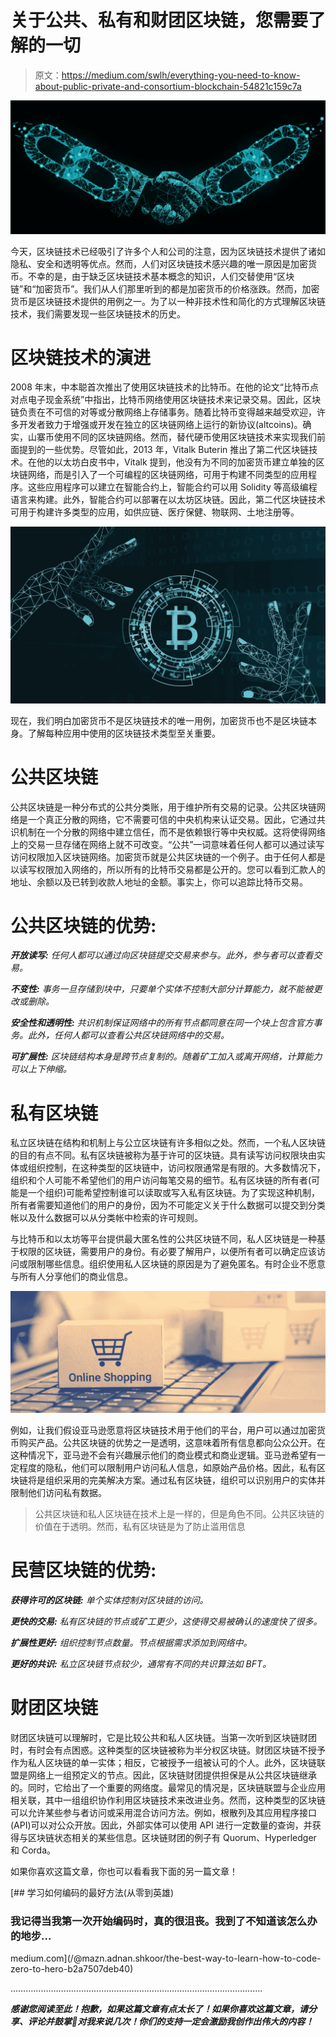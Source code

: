 # 关于公共、私有和财团区块链，您需要了解的一切

> 原文：<https://medium.com/swlh/everything-you-need-to-know-about-public-private-and-consortium-blockchain-54821c159c7a>

![](img/23bccc9accb2935be26f5b5c5b4c1471.png)

今天，区块链技术已经吸引了许多个人和公司的注意，因为区块链技术提供了诸如隐私、安全和透明等优点。然而，人们对区块链技术感兴趣的唯一原因是加密货币。不幸的是，由于缺乏区块链技术基本概念的知识，人们交替使用“区块链”和“加密货币”。我们从人们那里听到的都是加密货币的价格涨跌。然而，加密货币是区块链技术提供的用例之一。为了以一种非技术性和简化的方式理解区块链技术，我们需要发现一些区块链技术的历史。

# **区块链技术的演进**

2008 年末，中本聪首次推出了使用区块链技术的比特币。在他的论文“比特币点对点电子现金系统”中指出，比特币网络使用区块链技术来记录交易。因此，区块链负责在不可信的对等或分散网络上存储事务。随着比特币变得越来越受欢迎，许多开发者致力于增强或开发在独立的区块链网络上运行的新协议(altcoins)。确实，山寨币使用不同的区块链网络。然而，替代硬币使用区块链技术来实现我们前面提到的一些优势。尽管如此，2013 年，Vitalk Buterin 推出了第二代区块链技术。在他的以太坊白皮书中，Vitalk 提到，他没有为不同的加密货币建立单独的区块链网络，而是引入了一个可编程的区块链网络，可用于构建不同类型的应用程序。这些应用程序可以建立在智能合约上，智能合约可以用 Solidity 等高级编程语言来构建。此外，智能合约可以部署在以太坊区块链。因此，第二代区块链技术可用于构建许多类型的应用，如供应链、医疗保健、物联网、土地注册等。

![](img/5d75dcd8fe51f1db71b197203036a437.png)

现在，我们明白加密货币不是区块链技术的唯一用例，加密货币也不是区块链本身。了解每种应用中使用的区块链技术类型至关重要。

# **公共区块链**

公共区块链是一种分布式的公共分类账，用于维护所有交易的记录。公共区块链网络是一个真正分散的网络，它不需要可信的中央机构来认证交易。因此，它通过共识机制在一个分散的网络中建立信任，而不是依赖银行等中央权威。这将使得网络上的交易一旦存储在网络上就不可改变。“公共”一词意味着任何人都可以通过读写访问权限加入区块链网络。加密货币就是公共区块链的一个例子。由于任何人都是以读写权限加入网络的，所以所有的比特币交易都是公开的。您可以看到汇款人的地址、余额以及已转到收款人地址的金额。事实上，你可以追踪比特币交易。

# **公共区块链的优势:**

***开放读写:*** *任何人都可以通过向区块链提交交易来参与。此外，参与者可以查看交易。*

***不变性:*** *事务一旦存储到块中，只要单个实体不控制大部分计算能力，就不能被更改或删除。*

***安全性和透明性:*** *共识机制保证网络中的所有节点都同意在同一个块上包含官方事务。此外，任何人都可以查看公共区块链网络中的交易。*

***可扩展性:*** *区块链结构本身是跨节点复制的。随着矿工加入或离开网络，计算能力可以上下伸缩。*

# **私有区块链**

私立区块链在结构和机制上与公立区块链有许多相似之处。然而，一个私人区块链的目的有点不同。私有区块链被称为基于许可的区块链。具有读写访问权限块由实体或组织控制，在这种类型的区块链中，访问权限通常是有限的。大多数情况下，组织和个人可能不希望他们的用户访问每笔交易的细节。私有区块链的所有者(可能是一个组织)可能希望控制谁可以读取或写入私有区块链。为了实现这种机制，所有者需要知道他们的用户的身份，因为不可能定义关于什么数据可以提交到分类帐以及什么数据可以从分类帐中检索的许可规则。

与比特币和以太坊等平台提供最大匿名性的公共区块链不同，私人区块链是一种基于权限的区块链，需要用户的身份。有必要了解用户，以便所有者可以确定应该访问或限制哪些信息。组织使用私人区块链的原因是为了避免匿名。有时企业不愿意与所有人分享他们的商业信息。

![](img/5e9066c3cee08d631f774081dacd5888.png)

例如，让我们假设亚马逊愿意将区块链技术用于他们的平台，用户可以通过加密货币购买产品。公共区块链的优势之一是透明，这意味着所有信息都向公众公开。在这种情况下，亚马逊不会有兴趣展示他们的商业模式和商业逻辑。亚马逊希望有一定程度的隐私，他们可以限制用户访问私人信息，如原始产品价格。因此，私有区块链将是组织采用的完美解决方案。通过私有区块链，组织可以识别用户的实体并限制他们访问私有数据。

> 公共区块链和私人区块链在技术上是一样的，但是角色不同。公共区块链的价值在于透明。然而，私有区块链是为了防止滥用信息

# **民营区块链的优势:**

***获得许可的区块链:*** *单个实体控制对区块链的访问。*

***更快的交易:*** *私有区块链的节点或矿工更少，这使得交易被确认的速度快了很多。*

***扩展性更好:*** *组织控制节点数量。节点根据需求添加到网络中。*

***更好的共识:*** *私立区块链节点较少，通常有不同的共识算法如 BFT。*

# **财团区块链**

财团区块链可以理解时，它是比较公共和私人区块链。当第一次听到区块链财团时，有时会有点困惑。这种类型的区块链被称为半分权区块链。财团区块链不授予作为私人区块链的单一实体；相反，它被授予一组被认可的个人。此外，区块链联盟是网络上一组预定义的节点。因此，区块链财团提供担保是从公共区块链继承的。同时，它给出了一个重要的网络度。最常见的情况是，区块链联盟与企业应用相关联，其中一组组织协作利用区块链技术来改进业务。然而，这种类型的区块链可以允许某些参与者访问或采用混合访问方法。例如，根散列及其应用程序接口(API)可以对公众开放。因此，外部实体可以使用 API 进行一定数量的查询，并获得与区块链状态相关的某些信息。区块链财团的例子有 Quorum、Hyperledger 和 Corda。

如果你喜欢这篇文章，你也可以看看我下面的另一篇文章！

[](/@mazn.adnan.shkoor/the-best-way-to-learn-how-to-code-zero-to-hero-b2a7507deb40) [## 学习如何编码的最好方法(从零到英雄)

### 我记得当我第一次开始编码时，真的很沮丧。我到了不知道该怎么办的地步…

medium.com](/@mazn.adnan.shkoor/the-best-way-to-learn-how-to-code-zero-to-hero-b2a7507deb40) 

……………………………………………………………………………………….

***感谢您阅读至此！抱歉，如果这篇文章有点太长了！如果你喜欢这篇文章，请分享、评论并鼓掌👏对我来说几次！你们的支持一定会激励我创作出伟大的内容！***